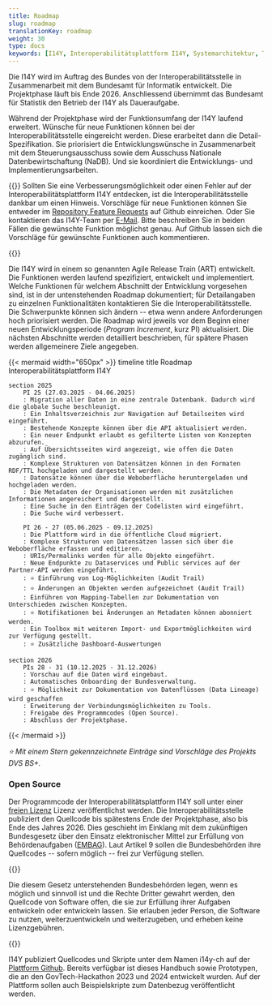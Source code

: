 ```yaml
---
title: Roadmap
slug: roadmap
translationKey: roadmap
weight: 30
type: docs
keywords: [I14Y, Interoperabilitätsplattform I14Y, Systemarchitektur, Technik, Datenbank, Entwicklung, Roadmap, Agile Release Train (ART)]
---
```


Die I14Y wird im Auftrag des Bundes von der Interoperabilitätsstelle in Zusammenarbeit mit dem Bundesamt für Informatik entwickelt. Die Projektphase läuft bis Ende 2026. Anschliessend übernimmt das Bundesamt für Statistik den Betrieb der I14Y als Daueraufgabe. 

Während der Projektphase wird der Funktionsumfang der I14Y laufend erweitert. Wünsche für neue Funktionen können bei der Interoperabilitätsstelle eingereicht werden. Diese erarbeitet dann die Detail-Spezifikation. Sie priorisiert die Entwicklungswünsche in Zusammenarbeit mit dem Steuerungsausschuss sowie dem Ausschuss Nationale Datenbewirtschaftung (NaDB). Und sie koordiniert die Entwicklungs- und Implementierungsarbeiten. 

{{<alert title="Ihre Anregungen sind willkommen" color="success">}}
Sollten Sie eine Verbesserungsmöglichkeit oder einen Fehler auf der Interoperabilitätsplattform I14Y entdecken, ist die Interoperabilitätsstelle dankbar um einen Hinweis. Vorschläge für neue Funktionen können Sie entweder im [Repository Feature Requests](https://github.com/I14Y-ch/feature-requests/issues) auf Github einreichen. Oder Sie kontaktieren das I14Y-Team per [E-Mail](mailto:i14y@bfs.admin.ch). Bitte beschreiben Sie in beiden Fällen die gewünschte Funktion möglichst genau. Auf Github lassen sich die Vorschläge für gewünschte Funktionen auch kommentieren.   

{{</alert>}}

Die I14Y wird in einem so genannten Agile Release Train (ART) entwickelt. Die Funktionen werden laufend spezifiziert, entwickelt und implementiert. Welche Funktionen für welchem Abschnitt der Entwicklung vorgesehen sind, ist in der untenstehenden Roadmap dokumentiert; für Detailangaben zu einzelnen Funktionalitäten kontaktieren Sie die Interoperabilitätsstelle. Die Schwerpunkte können sich ändern -- etwa wenn andere Anforderungen hoch priorisiert werden. Die Roadmap wird jeweils vor dem Beginn einer neuen Entwicklungsperiode (*Program Increment*, kurz PI) aktualisiert. Die nächsten Abschnitte werden detailliert beschrieben, für spätere Phasen werden allgemeinere Ziele angegeben.  

{{< mermaid width="650px" >}}
timeline
    title Roadmap Interoperabilitätsplattform I14Y
    
    section 2025
        PI 25 (27.03.2025 - 04.06.2025)
        : Migration aller Daten in eine zentrale Datenbank. Dadurch wird die globale Suche beschleunigt.
        : Ein Inhaltsverzeichnis zur Navigation auf Detailseiten wird eingeführt.
        : Bestehende Konzepte können über die API aktualisiert werden.
        : Ein neuer Endpunkt erlaubt es gefilterte Listen von Konzepten abzurufen.
        : Auf Übersichtsseiten wird angezeigt, wie offen die Daten zugänglich sind. 
        : Komplexe Strukturen von Datensätzen können in den Formaten RDF/TTL hochgeladen und dargestellt werden. 
        : Datensätze können über die Weboberfläche heruntergeladen und hochgeladen werden.
        : Die Metadaten der Organisationen werden mit zusätzlichen Informationen angereichert und dargestellt.
        : Eine Suche in den Einträgen der Codelisten wird eingeführt.
        : Die Suche wird verbessert.
        
        PI 26 - 27 (05.06.2025 - 09.12.2025)
        : Die Plattform wird in die öffentliche Cloud migriert.
        : Komplexe Strukturen von Datensätzen lassen sich über die Weboberfläche erfassen und editieren.
        : URIs/Permalinks werden für alle Objekte eingeführt.
        : Neue Endpunkte zu Dataservices und Public services auf der Partner-API werden eingeführt.
        : ⭐ Einführung von Log-Möglichkeiten (Audit Trail)
        : ⭐ Änderungen an Objekten werden aufgezeichnet (Audit Trail)
        : Einführen von Mapping-Tabellen zur Dokumentation von Unterschieden zwischen Konzepten.
        : ⭐ Notifikationen bei Änderungen an Metadaten können abonniert werden.
        : Ein Toolbox mit weiteren Import- und Exportmöglichkeiten wird zur Verfügung gestellt.
        : ⭐ Zusätzliche Dashboard-Auswertungen
  
    section 2026
        PIs 28 - 31 (10.12.2025 - 31.12.2026)
        : Vorschau auf die Daten wird eingebaut.
        : Automatisches Onboarding der Bundesverwaltung.
        : ⭐ Möglichkeit zur Dokumentation von Datenflüssen (Data Lineage) wird geschaffen
        : Erweiterung der Verbindungsmöglichkeiten zu Tools.
        : Freigabe des Programmcodes (Open Source).
        : Abschluss der Projektphase.
{{< /mermaid >}}

*⭐ Mit einem Stern gekennzeichnete Einträge sind Vorschläge des Projekts DVS BS+.*


### Open Source
Der Programmcode der Interoperabilitätsplattform I14Y soll unter einer [freien Lizenz](https://www.gnu.org/licenses) Lizenz veröffentlichst werden. Die Interoperabilitätsstelle publiziert den Quellcode bis spätestens Ende der Projektphase, also bis Ende des Jahres 2026. Dies geschieht im Einklang mit dem zukünftigen Bundesgesetz über den Einsatz elektronischer Mittel zur Erfüllung von Behördenaufgaben ([EMBAG](https://www.fedlex.admin.ch/eli/fga/2023/787/de#art_9)). Laut Artikel 9 sollen die Bundesbehörden ihre Quellcodes -- sofern möglich -- frei zur Verfügung stellen. 

{{<card header="Gesetzesgrundlage" title="__Art. 9 Open Source Software__" footer="Bundesgesetz über den Einsatz elektronischer Mittel zur Erfüllung von Behördenaufgaben [(EMBAG)](https://www.fedlex.admin.ch/eli/fga/2023/787/de#art_9)">}}

Die diesem Gesetz unterstehenden Bundesbehörden legen, wenn es möglich und sinnvoll ist und die Rechte Dritter gewahrt werden, den Quellcode von Software offen, die sie zur Erfüllung ihrer Aufgaben entwickeln oder entwickeln lassen. Sie erlauben jeder Person, die Software zu nutzen, weiterzuentwickeln und weiterzugeben, und erheben keine Lizenzgebühren.

{{</card>}}

I14Y publiziert Quellcodes und Skripte unter dem Namen i14y-ch auf der [Plattform Github](https://github.com/i14y-ch). Bereits verfügbar ist dieses Handbuch sowie Prototypen, die an den GovTech-Hackathon 2023 und 2024 entwickelt wurden. Auf der Plattform sollen auch Beispielskripte zum Datenbezug veröffentlicht werden.

